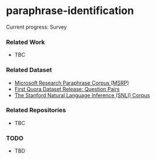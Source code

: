 # paraphrase-identification
Current progress: Survey

### Related Work
- TBC

### Related Dataset
- [Microsoft Research Paraphrase Corpus (MSRP)](https://www.microsoft.com/en-us/download/details.aspx?id=52398)
- [First Quora Dataset Release: Question Pairs](https://data.quora.com/First-Quora-Dataset-Release-Question-Pairs)
- [The Stanford Natural Language Inference (SNLI) Corpus](https://nlp.stanford.edu/projects/snli/)

### Related Repositories 
- TBC

### TODO
- TBD
